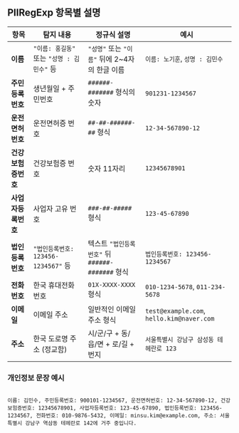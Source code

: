 ## PIIRegExp 항목별 설명

| 항목               | 탐지 내용                                  | 정규식 설명                                      | 예시                                      |
| ------------------ | ------------------------------------------ | ------------------------------------------------ | ----------------------------------------- |
| **이름**           | `"이름: 홍길동"` 또는 `"성명 : 김민수"` 등 | `"성명"` 또는 `"이름"` 뒤에 2\~4자의 한글 이름   | `이름: 노기훈`, `성명 : 김민수`           |
| **주민등록번호**   | 생년월일 + 주민번호                        | `######-#######` 형식의 숫자                     | `901231-1234567`                          |
| **운전면허번호**   | 운전면허증 번호                            | `##-##-######-##` 형식                           | `12-34-567890-12`                         |
| **건강보험증번호** | 건강보험증 번호                            | 숫자 11자리                                      | `12345678901`                             |
| **사업자등록번호** | 사업자 고유 번호                           | `###-##-#####` 형식                              | `123-45-67890`                            |
| **법인등록번호**   | `"법인등록번호: 123456-1234567"` 등        | 텍스트 `"법인등록번호"` 뒤 `######-#######` 형식 | `법인등록번호: 123456-1234567`            |
| **전화번호**       | 한국 휴대전화 번호                         | `01X-XXXX-XXXX` 형식                             | `010-1234-5678`, `011-234-5678`           |
| **이메일**         | 이메일 주소                                | 일반적인 이메일 주소 형식                        | `test@example.com`, `hello.kim@naver.com` |
| **주소**           | 한국 도로명 주소 (정교함)                  | 시/군/구 + 동/읍/면 + 로/길 + 번지               | `서울특별시 강남구 삼성동 테헤란로 123`   |

### 개인정보 문장 예시

```

이름: 김민수, 주민등록번호: 900101-1234567, 운전면허번호: 12-34-567890-12, 건강보험증번호: 12345678901, 사업자등록번호: 123-45-67890, 법인등록번호: 123456-1234567, 전화번호: 010-9876-5432, 이메일: minsu.kim@example.com, 주소: 서울특별시 강남구 역삼동 테헤란로 142에 거주 중입니다.

```
